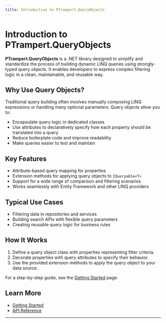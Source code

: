 ```yaml
---
title: Introduction to PTrampert.QueryObjects
---
```


# Introduction to PTrampert.QueryObjects

**PTrampert.QueryObjects** is a .NET library designed to simplify and standardize the process of building dynamic LINQ queries using strongly-typed query objects. It enables developers to express complex filtering logic in a clean, maintainable, and reusable way.

## Why Use Query Objects?

Traditional query building often involves manually composing LINQ expressions or handling many optional parameters. Query objects allow you to:

- Encapsulate query logic in dedicated classes
- Use attributes to declaratively specify how each property should be translated into a query
- Reduce boilerplate code and improve readability
- Make queries easier to test and maintain

## Key Features

- Attribute-based query mapping for properties
- Extension methods for applying query objects to `IQueryable<T>`
- Support for a wide range of comparison and filtering scenarios
- Works seamlessly with Entity Framework and other LINQ providers

## Typical Use Cases

- Filtering data in repositories and services
- Building search APIs with flexible query parameters
- Creating reusable query logic for business rules

## How It Works

1. Define a query object class with properties representing filter criteria.
2. Decorate properties with query attributes to specify their behavior.
3. Use the provided extension methods to apply the query object to your data source.

For a step-by-step guide, see the [Getting Started](./getting-started.md) page.

## Learn More

- [Getting Started](./getting-started.md)
- [API Reference](../api/)

---